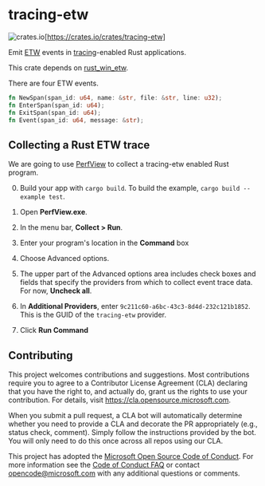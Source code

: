 # tracing-etw

![crates.io](https://img.shields.io/crates/v/tracing-etw.svg)[https://crates.io/crates/tracing-etw]

Emit [ETW](https://docs.microsoft.com/en-us/windows/win32/etw/about-event-tracing) events in [tracing](https://tracing.rs)-enabled Rust applications.

This crate depends on [rust_win_etw](https://github.com/microsoft/rust_win_etw).

There are four ETW events.
```rust
fn NewSpan(span_id: u64, name: &str, file: &str, line: u32);
fn EnterSpan(span_id: u64);
fn ExitSpan(span_id: u64);
fn Event(span_id: u64, message: &str);
```

## Collecting a Rust ETW trace

We are going to use [PerfView](https://github.com/microsoft/perfview) to collect a tracing-etw enabled Rust program.

0. Build your app with `cargo build`. To build the example, `cargo build --example test`.

1. Open **PerfView.exe**.

2. In the menu bar, **Collect > Run**.

3. Enter your program's location in the **Command** box

4. Choose Advanced options.

5. The upper part of the Advanced options area includes check boxes and fields that specify the providers from which to collect event trace data. For now, **Uncheck all**.

6. In **Additional Providers**, enter `9c211c60-a6bc-43c3-8d4d-232c121b1852`. This is the GUID of the `tracing-etw` provider.

7. Click **Run Command**

## Contributing

This project welcomes contributions and suggestions.  Most contributions require you to agree to a
Contributor License Agreement (CLA) declaring that you have the right to, and actually do, grant us
the rights to use your contribution. For details, visit https://cla.opensource.microsoft.com.

When you submit a pull request, a CLA bot will automatically determine whether you need to provide
a CLA and decorate the PR appropriately (e.g., status check, comment). Simply follow the instructions
provided by the bot. You will only need to do this once across all repos using our CLA.

This project has adopted the [Microsoft Open Source Code of Conduct](https://opensource.microsoft.com/codeofconduct/).
For more information see the [Code of Conduct FAQ](https://opensource.microsoft.com/codeofconduct/faq/) or
contact [opencode@microsoft.com](mailto:opencode@microsoft.com) with any additional questions or comments.
